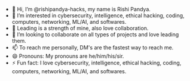 - 👋 Hi, I’m @rishipandya-hacks, my name is Rishi Pandya.
- 👀 I’m interested in cybersecurity, intelligence, ethical hacking, coding, computers, networking, ML/AI, and softwares.
- 🌱 Leading is a strength of mine, also love collaboration.
- 💞️ I’m looking to collaborate on all types of projects and love leading them.
- 📫 To reach me personally, DM's are the fastest way to reach me.
- 😄 Pronouns: My pronouns are he/him/his/sir.
- ⚡ Fun fact: I love cybersecurity, intelligence, ethical hacking, coding, computers, networking, ML/AI, and softwares.

<!---
rishipandya-hacks/rishipandya-hacks is a ✨ special ✨ repository because its `README.md` (this file) appears on your GitHub profile.
You can click the Preview link to take a look at your changes.
--->
